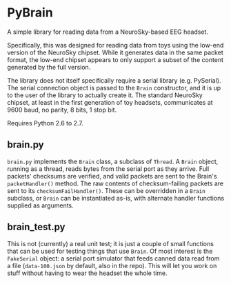 PyBrain
=======

A simple library for reading data from a NeuroSky-based EEG headset.

Specifically, this was designed for reading data from toys using the low-end
version of the NeuroSky chipset. While it generates data in the same packet
format, the low-end chipset appears to only support a subset of the content
generated by the full version.

The library does not itself specifically require a serial library (e.g. 
PySerial). The serial connection object is passed to the `Brain` constructor,
and it is up to the user of the library to actually create it. The standard
NeuroSky chipset, at least in the first generation of toy headsets,
communicates at 9600 baud, no parity, 8 bits, 1 stop bit.

Requires Python 2.6 to 2.7.

brain.py
--------

`brain.py` implements the `Brain` class, a subclass of `Thread`. A `Brain` 
object, running as a thread, reads bytes from the serial port as they arrive. 
Full packets' checksums are verified, and valid packets are sent to the Brain's
`packetHandler()` method. The raw contents of checksum-failing packets are
sent to its `checksumFailHandler()`. These can be overridden in a
`Brain` subclass, or `Brain` can be instantiated as-is, with alternate
handler functions supplied as arguments.

brain_test.py
-------------

This is not (currently) a real unit test; it is just a couple of small
functions that can be used for testing things that use `Brain`. Of most
interest is the `FakeSerial` object: a serial port simulator that feeds canned 
data read from a file (`data-100.json` by default, also in the repo). This
will let you work on stuff without having to wear the headset the whole time.

